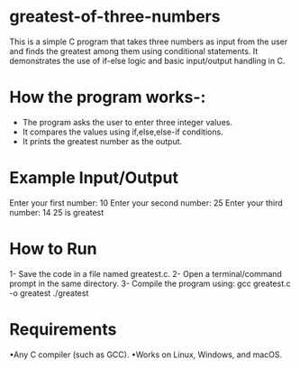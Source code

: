 # greatest-of-three-numbers
This is a simple C program that takes three numbers as input from the user and finds the greatest among them using conditional statements. It demonstrates the use of if-else logic and basic input/output handling in C.

# How the program works-:
 - The program asks the user to enter three integer values.
 - It compares the values using     if,else,else-if conditions.
- It prints the greatest number as the output.

# Example Input/Output
Enter your first number: 10
Enter your second number: 25
Enter your third number: 14
25 is greatest

# How to Run
1- Save the code in a file named greatest.c.
2- Open a terminal/command prompt in the same directory.
3- Compile the program using:
gcc greatest.c -o greatest
./greatest

# Requirements
•Any C compiler (such as GCC).
•Works on Linux, Windows, and macOS.
